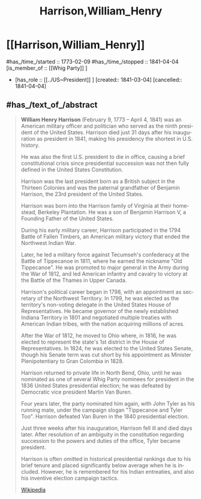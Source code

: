 ﻿---
aliases:
- Harrison,William_Henry
- "William Henry Harrison"
- 
confidential: private
cssclasses: "private note"
draft: true
expiryDate: 
has_id_wikidata: Q11869
has_Template: '[[Extract~Note~Template]]'
isDeleted: false
isReadOnly: false
keywords: Harrison,William_Henry
lang: en
layout: 
license: (c)copyrighted
linkTitle: Harrison,William_Henry
publish: false
publishDate: 
tags:
- Harrison,William_Henry
- 
title: Harrison,William_Henry
type: private_note
---

# [[Harrison,William_Henry]] 

#has_/time_/started :: 1773-02-09
#has_/time_/stopped  :: 1841-04-04
[is_member_of :: [[Whig Party]] ] 

-   [has_role :: [[../US~President]] ] [created:: 1841-03-04]  [cancelled:: 1841-04-04]  

## #has_/text_of_/abstract 

> **William Henry Harrison** (February 9, 1773 – April 4, 1841) 
> was an American military officer and politician 
> who served as the ninth president of the United States. 
> Harrison died just 31 days after his inauguration as president in 1841, 
> making his presidency the shortest in U.S. history. 
> 
> He was also the first U.S. president to die in office, causing a brief constitutional crisis 
> since presidential succession was not then fully defined in the United States Constitution. 
> 
> Harrison was the last president born as a British subject in the Thirteen Colonies and was 
> the paternal grandfather of Benjamin Harrison, the 23rd president of the United States.
>
> Harrison was born into the Harrison family of Virginia at their homestead, Berkeley Plantation. 
> He was a son of Benjamin Harrison V, a Founding Father of the United States. 
> 
> During his early military career, Harrison participated in the 1794 Battle of Fallen Timbers, 
> an American military victory that ended the Northwest Indian War. 
> 
> Later, he led a military force against Tecumseh's confederacy 
> at the Battle of Tippecanoe in 1811, where he earned the nickname "Old Tippecanoe". 
> He was promoted to major general in the Army during the War of 1812, 
> and led American infantry and cavalry to victory at the Battle of the Thames in Upper Canada.
>
> Harrison's political career began in 1798, 
> with an appointment as secretary of the Northwest Territory. 
> In 1799, he was elected as the territory's non-voting delegate 
> in the United States House of Representatives. 
> He became governor of the newly established Indiana Territory in 1801 
> and negotiated multiple treaties with American Indian tribes, 
> with the nation acquiring millions of acres. 
> 
> After the War of 1812, he moved to Ohio where, in 1816, 
> he was elected to represent the state's 1st district in the House of Representatives. 
> In 1824, he was elected to the United States Senate, though his Senate term was cut short 
> by his appointment as Minister Plenipotentiary to Gran Colombia in 1828.
>
> Harrison returned to private life in North Bend, Ohio, 
> until he was nominated as one of several Whig Party nominees for president 
> in the 1836 United States presidential election; 
> he was defeated by Democratic vice president Martin Van Buren. 
> 
> Four years later, the party nominated him again, with John Tyler as his running mate, 
> under the campaign slogan "Tippecanoe and Tyler Too". 
> Harrison defeated Van Buren in the 1840 presidential election. 
> 
> Just three weeks after his inauguration, Harrison fell ill and died days later. 
> After resolution of an ambiguity in the constitution 
> regarding succession to the powers and duties of the office, Tyler became president. 
> 
> Harrison is often omitted in historical presidential rankings due to his brief tenure 
> and placed significantly below average when he is included. 
> However, he is remembered for his Indian entreaties, 
> and also his inventive election campaign tactics.
>
> [Wikipedia](https://en.wikipedia.org/wiki/William%20Henry%20Harrison)



